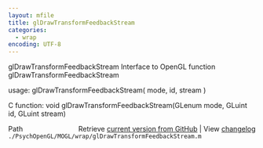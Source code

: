 ```yaml
---
layout: mfile
title: glDrawTransformFeedbackStream
categories:
  - wrap
encoding: UTF-8
---
```


glDrawTransformFeedbackStream  Interface to OpenGL function glDrawTransformFeedbackStream

usage:  glDrawTransformFeedbackStream\( mode, id, stream \)

C function:  void glDrawTransformFeedbackStream\(GLenum mode, GLuint id, GLuint stream\)


<div class="code_header" style="text-align:right;">
  <span style="float:left;">Path&nbsp;&nbsp;</span> <span class="counter">Retrieve <a href=
  "https://raw.github.com/Psychtoolbox-3/Psychtoolbox-3/beta/./PsychOpenGL/MOGL/wrap/glDrawTransformFeedbackStream.m">current version from GitHub</a> | View <a href=
  "https://github.com/Psychtoolbox-3/Psychtoolbox-3/commits/beta/./PsychOpenGL/MOGL/wrap/glDrawTransformFeedbackStream.m">changelog</a></span>
</div>
<div class="code">
  <code>./PsychOpenGL/MOGL/wrap/glDrawTransformFeedbackStream.m</code>
</div>
